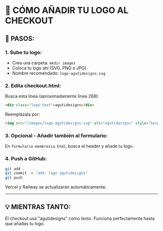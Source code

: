 # 🎨 CÓMO AÑADIR TU LOGO AL CHECKOUT

## 📝 PASOS:

### 1. Sube tu logo:
- Crea una carpeta: `mkdir images`
- Coloca tu logo ahí (SVG, PNG o JPG)
- Nombre recomendado: `logo-agutidesigns.svg`

### 2. Edita checkout.html:

Busca esta línea (aproximadamente línea 268):
```html
<div class="logo-text">agutidesigns</div>
```

Reemplázala por:
```html
<img src="/images/logo-agutidesigns.svg" alt="agutidesigns" style="height: 45px;">
```

### 3. Opcional - Añadir también al formulario:

En `formulario-membresia.html`, busca el header y añade tu logo.

### 4. Push a GitHub:
```bash
git add .
git commit -m "add: logo agutidesigns"
git push
```

Vercel y Railway se actualizarán automáticamente.

---

## 💡 MIENTRAS TANTO:

El checkout usa "agutidesigns" como texto.
Funciona perfectamente hasta que añadas tu logo.

